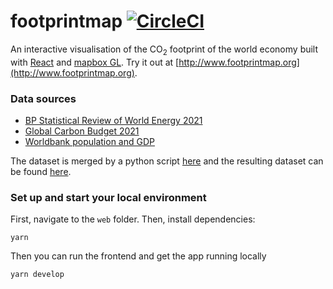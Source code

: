 # footprintmap [![CircleCI](https://circleci.com/gh/corradio/footprintmap.svg?style=shield)](https://circleci.com/gh/corradio/footprintmap)
An interactive visualisation of the CO<sub>2</sub> footprint of the world economy built with [React](https://reactjs.org/) and [mapbox GL](https://github.com/mapbox/mapbox-gl-js/). Try it out at [http://www.footprintmap.org](http://www.footprintmap.org).

### Data sources
- [BP Statistical Review of World Energy 2021](https://www.bp.com/en/global/corporate/energy-economics/statistical-review-of-world-energy.html)
- [Global Carbon Budget 2021](https://doi.org/10.18160/GCP-2021)
- [Worldbank population and GDP](https://databank.worldbank.org/)

The dataset is merged by a python script [here](scripts) and the resulting dataset can be found [here](web/src/globalcarbon.json).

### Set up and start your local environment
First, navigate to the `web` folder. Then, install dependencies:
```
yarn
```

Then you can run the frontend and get the app running locally
```
yarn develop
```
